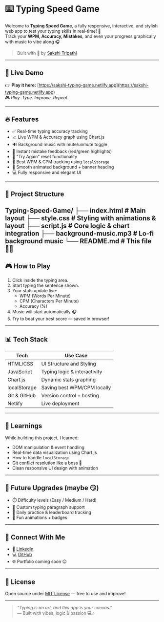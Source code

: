 # ⌨️ Typing Speed Game

Welcome to **Typing Speed Game**, a fully responsive, interactive, and stylish web app to test your typing skills in real-time! 🚀  
Track your **WPM, Accuracy, Mistakes**, and even your progress graphically with music to vibe along 🎧

> Built with 💜 by [Sakshi Tripathi](https://github.com/SakshiTripathi680)

---

## 📸 Live Demo

👉 **Play it here:** [https://sakshi-typing-game.netlify.app](https://sakshi-typing-game.netlify.app)  
🎮 _Play. Type. Improve. Repeat._

---

## 🔥 Features

- ✅ Real-time typing accuracy tracking
- 📈 Live WPM & Accuracy graph using Chart.js
- 🔊 Background music with mute/unmute toggle
- 🎯 Instant mistake feedback (red/green highlights)
- 🔁 "Try Again" reset functionality
- 🧠 Best WPM & CPM tracking using `localStorage`
- 🎨 Smooth animated background + banner heading
- 💻 Fully responsive and elegant UI

---

## 📂 Project Structure
Typing-Speed-Game/ 
├── index.html # Main layout 
├── style.css # Styling with animations & layout 
├── script.js # Core logic & chart integration 
├── background-music.mp3 # Lo-fi background music 
└── README.md # This file 💁‍♀️
---

## 🎮 How to Play

1. Click inside the typing area.
2. Start typing the sentence shown.
3. Your stats update live:
   - WPM (Words Per Minute)
   - CPM (Characters Per Minute)
   - Accuracy (%)
4. Music will start automatically 🎧
5. Try to beat your best score — saved in browser!

---

## 📊 Tech Stack

| Tech         | Use Case                      |
|--------------|-------------------------------|
| HTML/CSS     | UI Structure and Styling      |
| JavaScript   | Typing logic & interactivity  |
| Chart.js     | Dynamic stats graphing        |
| localStorage | Saving best WPM/CPM locally   |
| Git & GitHub | Version control + hosting     |
| Netlify      | Live deployment               |

---

## 🧠 Learnings

While building this project, I learned:
- DOM manipulation & event handling
- Real-time data visualization using Chart.js
- How to handle `localStorage`
- Git conflict resolution like a boss 😤
- Clean responsive UI design with animation

---

## 🚀 Future Upgrades (maybe 😏)

- ⏱️ Difficulty levels (Easy / Medium / Hard)
- 🧩 Custom typing paragraph support
- 🎯 Daily practice & leaderboard tracking
- 🎉 Fun animations + badges

---

## 🤝 Connect With Me

- 🔗 [LinkedIn](https://www.linkedin.com/in/sakshi-tripathi-523a01212/)
- 💻 [GitHub](https://github.com/SakshiTripathi680)
- 🌐 Portfolio coming soon 😉

---

## 📄 License

Open source under [MIT License](LICENSE) — free to use and improve!

---

> _“Typing is an art, and this app is your canvas.”_  
> — Built with vibes, logic & passion 💻🎶